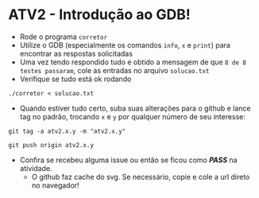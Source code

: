 # ATV2 - Introdução ao GDB!

- Rode o programa `corretor`
- Utilize o GDB (especialmente os comandos `info`, `x` e `print`) para encontrar as respostas solicitadas
- Uma vez tendo respondido tudo e obtido a mensagem de que `8 de 8 testes passaram`, cole as entradas no arquivo `solucao.txt`
- Verifique se tudo está ok rodando

```
./corretor < solucao.txt
```
 
 - Quando estiver tudo certo, suba suas alterações para o github e lance tag no padrão, trocando `x` e `y` por qualquer número de seu interesse:

```
git tag -a atv2.x.y -m "atv2.x.y"

git push origin atv2.x.y
```

- Confira se recebeu alguma issue ou então se ficou como ***PASS*** na atividade.
    - O github faz cache do svg. Se necessário, copie e cole a url direto no navegador!
